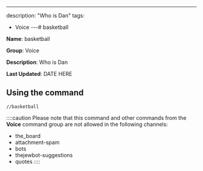 ---
description: "Who is Dan"
tags:
  - Voice
---# basketball

**Name**: basketball

**Group**: Voice

**Description**: Who is Dan

**Last Updated**: DATE HERE

## Using the command

    //basketball

::::caution Please note that this command and other commands from the **Voice** command group are not allowed in the following channels:
- the_board
- attachment-spam
- bots
- thejewbot-suggestions
- quotes
::::